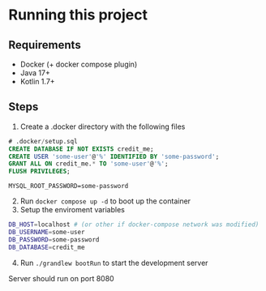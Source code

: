 # Running this project

## Requirements

- Docker (+ docker compose plugin)
- Java 17+
- Kotlin 1.7+

## Steps

1. Create a .docker directory with the following files

```sql
# .docker/setup.sql
CREATE DATABASE IF NOT EXISTS credit_me;
CREATE USER 'some-user'@'%' IDENTIFIED BY 'some-password';
GRANT ALL ON credit_me.* TO 'some-user'@'%';
FLUSH PRIVILEGES;
```
```env
MYSQL_ROOT_PASSWORD=some-password
```

2. Run `docker compose up -d` to boot up the container
3. Setup the enviroment variables
```bash
DB_HOST=localhost # (or other if docker-compose network was modified)
DB_USERNAME=some-user
DB_PASSWORD=some-password
DB_DATABASE=credit_me
```

4. Run `./grandlew bootRun` to start the development server

Server should run on port 8080
